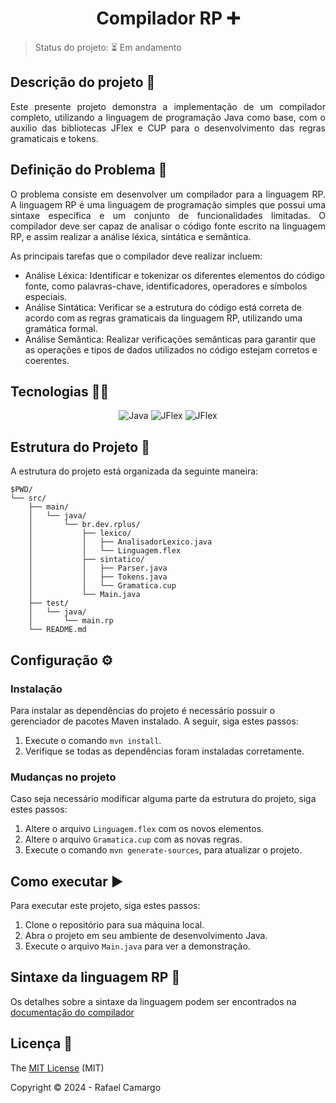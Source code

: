 <h1 style="text-align: center;">Compilador RP ➕</h1>

> Status do projeto: ⏳ Em andamento


## Descrição do projeto 📝

<p style="text-align: justify;">
Este presente projeto demonstra a implementação de um compilador completo, utilizando a linguagem de programação Java como base, com o auxilio das bibliotecas JFlex e CUP para o desenvolvimento das regras gramaticais e tokens.
</p>

## Definição do Problema 🤔

<p style="text-align: justify;">
O problema consiste em desenvolver um compilador para a linguagem RP. A linguagem RP é uma linguagem de programação simples que possui uma sintaxe específica e um conjunto de funcionalidades limitadas. O compilador deve ser capaz de analisar o código fonte escrito na linguagem RP, e assim realizar a análise léxica, sintática e semântica.

As principais tarefas que o compilador deve realizar incluem:
</p>

- Análise Léxica: Identificar e tokenizar os diferentes elementos do código fonte, como palavras-chave, identificadores, operadores e símbolos especiais.
- Análise Sintática: Verificar se a estrutura do código está correta de acordo com as regras gramaticais da linguagem RP, utilizando uma gramática formal.
- Análise Semântica: Realizar verificações semânticas para garantir que as operações e tipos de dados utilizados no código estejam corretos e coerentes.

## Tecnologias 👨‍💻

<p style="text-align: center;">
    <img src="https://img.shields.io/badge/Java-ED8B00?style=for-the-badge&logo=openjdk&logoColor=white" alt="Java"/>
    <img src="https://img.shields.io/badge/JFlex-C22127?style=for-the-badge&logoColor=white" alt="JFlex"/>
    <img src="https://img.shields.io/badge/Cup-0085CA?style=for-the-badge&logoColor=white" alt="JFlex"/>
</p>

## Estrutura do Projeto 📁

A estrutura do projeto está organizada da seguinte maneira:

```
$PWD/
└── src/
    ├── main/
    │   └── java/
    │       └── br.dev.rplus/
    │           ├── lexico/
    │           │   ├── AnalisadorLexico.java
    │           │   └── Linguagem.flex
    │           ├── sintatico/
    │           │   ├── Parser.java
    │           │   ├── Tokens.java
    │           │   └── Gramatica.cup
    │           └── Main.java
    ├── test/
    │   └── java/
    │       └── main.rp
    └── README.md
```

## Configuração ⚙️

### Instalação

Para instalar as dependências do projeto é necessário possuir o gerenciador de pacotes Maven instalado. A seguir, siga estes passos:

1. Execute o comando `mvn install`.
2. Verifique se todas as dependências foram instaladas corretamente.

### Mudanças no projeto

Caso seja necessário modificar alguma parte da estrutura do projeto, siga estes passos:

1. Altere o arquivo `Linguagem.flex` com os novos elementos.
2. Altere o arquivo `Gramatica.cup` com as novas regras.
3. Execute o comando `mvn generate-sources`, para atualizar o projeto.

## Como executar ▶️

Para executar este projeto, siga estes passos:

1. Clone o repositório para sua máquina local.
2. Abra o projeto em seu ambiente de desenvolvimento Java.
3. Execute o arquivo `Main.java` para ver a demonstração.

## Sintaxe da linguagem RP 📄

Os detalhes sobre a sintaxe da linguagem podem ser encontrados na [documentação do compilador]()

## Licença 🔑

The [MIT License]() (MIT)

Copyright :copyright: 2024 - Rafael Camargo
